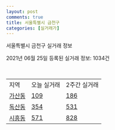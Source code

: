 ```yaml
---
layout: post
comments: true
title: 서울특별시 금천구
categories: [실거래가]
---
```


서울특별시 금천구 실거래 정보

2021년 06월 25일 등록된 실거래 정보: 1034건

<script type="text/javascript">
  google.charts.load('current', {'packages':['corechart']});
  google.charts.setOnLoadCallback(drawChart);

  function drawChart() {
    var data = google.visualization.arrayToDataTable([['거래일', '매매', '전월세', '전매'], ['2020-02', 188, 255, 0], ['2020-03', 152, 202, 1], ['2020-04', 54, 178, 0], ['2021-02', 0, 5, 0], ['2021-03', 1, 33, 0], ['2021-04', 56, 86, 0], ['2021-05', 105, 137, 0], ['2021-06', 26, 66, 0]]);

    var options = {
      title: '최근 유형별 거래량 추이',
      legend: { position: 'bottom' }
    };

    var chart = new google.visualization.LineChart(document.getElementById('columnchart_material'));
    chart.draw(data, (options));
  }
</script>

<div id="columnchart_material" style="width: 450px; margin-left: -35px"></div>
<br>
<table class="sortable">
  <tr>
    <td>지역</td>
    <td>오늘 실거래</td>
    <td>2주간 실거래</td>
  </tr>

  
  <tr class="item">
    <td><a href="1154510100.html">가산동</a></td>
    <td><a href="1154510100.html">109</a></td>
    <td><a href="1154510100.html">186</a></td>
  </tr>
    

  <tr class="item">
    <td><a href="1154510200.html">독산동</a></td>
    <td><a href="1154510200.html">354</a></td>
    <td><a href="1154510200.html">531</a></td>
  </tr>
    

  <tr class="item">
    <td><a href="1154510300.html">시흥동</a></td>
    <td><a href="1154510300.html">571</a></td>
    <td><a href="1154510300.html">828</a></td>
  </tr>
    


</table>


    